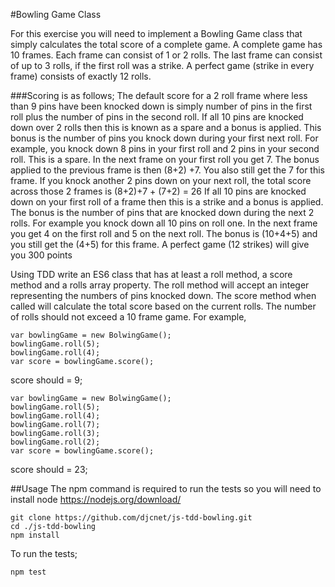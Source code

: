 #Bowling Game Class

For this exercise you will need to implement a Bowling Game class that simply calculates the total score of a complete game. A complete game has 10 frames. Each frame can consist of 1 or 2 rolls. The last frame can consist of up to 3 rolls, if the first roll was a strike. A perfect game (strike in every frame) consists of exactly 12 rolls.

###Scoring is as follows;
The default score for a 2 roll frame where less than 9 pins have been knocked down is simply number of pins in the first roll plus the number of pins in the second roll.
If all 10 pins are knocked down over 2 rolls then this is known as a spare and a bonus is applied. This bonus is the number of pins you knock down during your first next roll. For example, you knock down 8 pins in your first roll and 2 pins in your second roll. This is a spare. In the next frame on your first roll you get 7. The bonus applied to the previous frame is then (8+2) +7. You also still get the 7 for this frame. If you knock another 2 pins down on your next roll, the total score across those 2 frames is (8+2)+7 + (7+2) = 26
If all 10 pins are knocked down on your first roll of a frame then this is a strike and a bonus is applied. The bonus is the number of pins that are knocked down during the next 2 rolls. For example you knock down all 10 pins on roll one. In the next frame you get 4 on the first roll and 5 on the next roll. The bonus is (10+4+5) and you still get the (4+5) for this frame.
A perfect game (12 strikes) will give you 300 points

Using TDD write an ES6 class that has at least a roll method, a score method and a rolls array property. The roll method will accept an integer representing the numbers of pins knocked down. The score method when called will calculate the total score based on the current rolls. The number of rolls should not exceed a 10 frame game. For example,

```
var bowlingGame = new BolwingGame();
bowlingGame.roll(5);
bowlingGame.roll(4);
var score = bowlingGame.score();
```
score should = 9;
```
var bowlingGame = new BolwingGame();
bowlingGame.roll(5);
bowlingGame.roll(4);
bowlingGame.roll(7);
bowlingGame.roll(3);
bowlingGame.roll(2);
var score = bowlingGame.score();
```
score should = 23;

##Usage
The npm command is required to run the tests so you will need to install node <https://nodejs.org/download/>

```
git clone https://github.com/djcnet/js-tdd-bowling.git
cd ./js-tdd-bowling
npm install
```

To run the tests;
```
npm test
```
